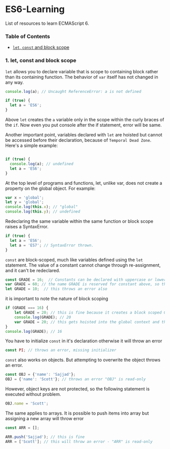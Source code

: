 # ES6-Learning
List of resources to learn ECMAScript 6.
<br>

### Table of Contents

* [`let`, `const` and block scope](#1-let-const-and-block-scope)

### 1. let, const and block scope

`let` allows you to declare variable that is scope to containing block rather than its containing function. The behavior of `var` itself has not changed in any way.   

```javascript
console.log(a); // Uncaught ReferenceError: a is not defined

if (true) {
  let a = 'ES6';
}
```

Above `let` creates the `a` variable only in the scope within the curly braces of the `if`. Now even you put console after the if statement, error will be same.

Another important point, variables declared with `let` are hoisted but cannot be accessed before their declaration, because of `Temporal Dead Zone`. Here's a simple example:

```javascript

if (true) {
  console.log(a); // undefined
  let a = 'ES6';
}
```

At the top level of programs and functions, let, unlike var, does not create a property on the global object. For example:

```javascript
var x = 'global';
let y = 'global';
console.log(this.x); // "global"
console.log(this.y); // undefined
```

Redeclaring the same variable within the same function or block scope raises a SyntaxError.

```javascript
if (true) {
  let a = 'ES6';
  let a = 'ES7'; // SyntaxError thrown.
}
```

`const` are block-scoped, much like variables defined using the `let` statement. The value of a constant cannot change through re-assignment, and it can't be redeclared.

```javascript
const GRADE = 16;  // Constants can be declared with uppercase or lowercase, but a common convention is to use all-uppercase letters.
var GRADE = 60; // the name GRADE is reserved for constant above, so this will fail - Duplicate declaration "GRADE"
let GRADE = 10;  // this throws an error also
```
it is important to note the nature of block scoping

```javascript
if (GRADE === 16) {     
    let GRADE = 20; // this is fine because it creates a block scoped GRADE variable 
    console.log(GRADE); // 20    
    var GRADE = 20; // this gets hoisted into the global context and throws an error
}
console.log(GRADE); // 16
```

You have to initialize `const` in it's declaration otherwise it will throw an error 

```javascript
const PI; // throws an error, missing initializer
```

`const` also works on objects. But attempting to overwrite the object throws an error.

```javascript
const OBJ = {'name': 'Sajjad'};
OBJ = {'name': 'Scott'}; // throws an error "OBJ" is read-only
```

However, object keys are not protected, so the following statement is executed without problem.

```javascript
OBJ.name = 'Scott'; 
```
The same applies to arrays. It is possible to push items into array but assigning a new array will throw error

```javascript
const ARR = [];

ARR.push('Sajjad'); // this is fine
ARR = ['Scott']; // this will throw an error - "ARR" is read-only
```
